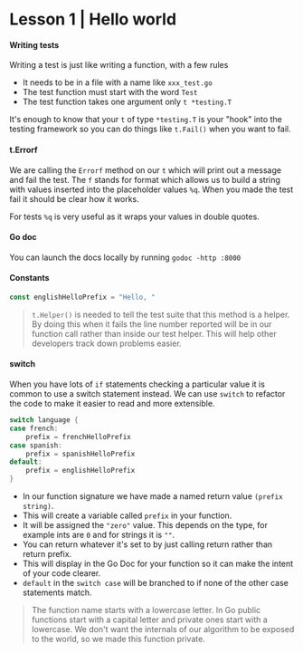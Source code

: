Lesson 1 | Hello world
===

#### Writing tests
Writing a test is just like writing a function, with a few rules
- It needs to be in a file with a name like `xxx_test.go`
- The test function must start with the word `Test`
- The test function takes one argument only `t *testing.T`

It's enough to know that your `t` of type `*testing.T` is your "hook" into the testing framework 
so you can do things like `t.Fail()` when you want to fail.

#### t.Errorf
We are calling the `Errorf` method on our `t` which will print out a message and fail the test. 
The `f` stands for format which allows us to build a string with values inserted into the placeholder values `%q`. 
When you made the test fail it should be clear how it works.

For tests `%q` is very useful as it wraps your values in double quotes.

#### Go doc
You can launch the docs locally by running `godoc -http :8000`

#### Constants
```go
const englishHelloPrefix = "Hello, "
```

> `t.Helper()` is needed to tell the test suite that this method is a helper. 
> By doing this when it fails the line number reported will be in our function call rather than inside our test helper. 
> This will help other developers track down problems easier. 

#### switch
When you have lots of `if` statements checking a particular value it is common to use a switch statement instead.
We can use `switch` to refactor the code to make it easier to read and more extensible.

```go
switch language {
case french:
    prefix = frenchHelloPrefix
case spanish:
    prefix = spanishHelloPrefix
default:
    prefix = englishHelloPrefix
}
```

- In our function signature we have made a named return value `(prefix string)`.
- This will create a variable called `prefix` in your function.
- It will be assigned the `"zero"` value. This depends on the type, for example ints are `0` and for strings it is `""`.
- You can return whatever it's set to by just calling return rather than return prefix.
- This will display in the Go Doc for your function so it can make the intent of your code clearer.
- `default` in the `switch case` will be branched to if none of the other case statements match.

> The function name starts with a lowercase letter. In Go public functions start with a capital letter and private ones 
> start with a lowercase. We don't want the internals of our algorithm to be exposed to the world, so we made this 
> function private.


